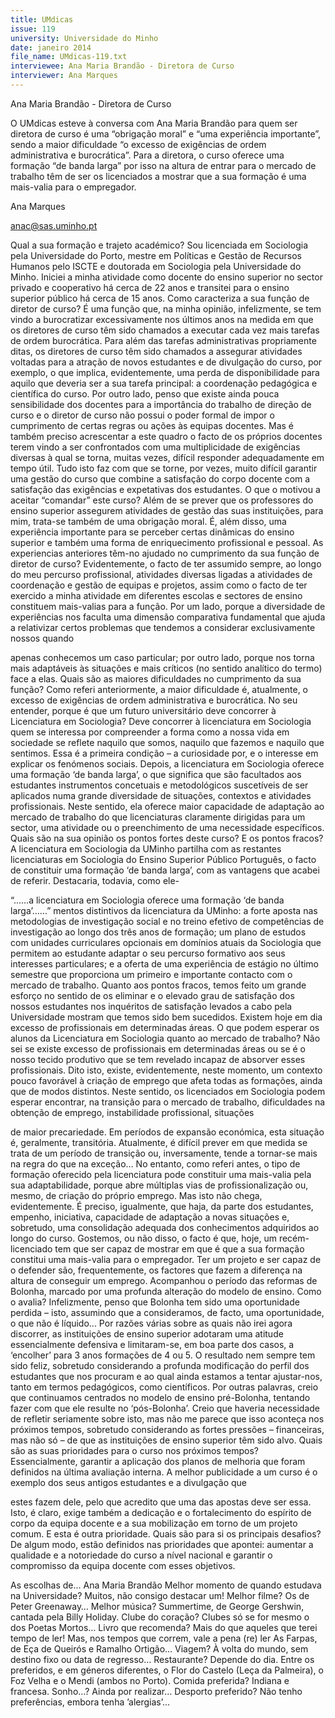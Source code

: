 ```yaml
---
title: UMdicas
issue: 119
university: Universidade do Minho
date: janeiro 2014
file_name: UMdicas-119.txt
interviewee: Ana Maria Brandão - Diretora de Curso
interviewer: Ana Marques
---
```


Ana Maria Brandão - Diretora de Curso

O UMdicas esteve à conversa com Ana Maria Brandão para quem ser diretora de curso é uma “obrigação moral” e “uma experiência importante”, sendo a
maior dificuldade “o excesso de exigências de ordem
administrativa e burocrática”. Para a diretora, o curso oferece uma formação “de banda larga” por isso
na altura de entrar para o mercado de trabalho têm
de ser os licenciados a mostrar que a sua formação
é uma mais-valia para o empregador.

Ana Marques

anac@sas.uminho.pt

Qual a sua formação e trajeto académico?
Sou licenciada em Sociologia pela Universidade do
Porto, mestre em Políticas e Gestão de Recursos Humanos pelo ISCTE e doutorada em Sociologia pela
Universidade do Minho. Iniciei a minha atividade
como docente do ensino superior no sector privado
e cooperativo há cerca de 22 anos e transitei para o
ensino superior público há cerca de 15 anos.
Como caracteriza a sua função de diretor de
curso?
É uma função que, na minha opinião, infelizmente,
se tem vindo a burocratizar excessivamente nos últimos anos na medida em que os diretores de curso
têm sido chamados a executar cada vez mais tarefas
de ordem burocrática.
Para além das tarefas administrativas propriamente
ditas, os diretores de curso têm sido chamados a assegurar atividades voltadas para a atração de novos
estudantes e de divulgação do curso, por exemplo,
o que implica, evidentemente, uma perda de disponibilidade para aquilo que deveria ser a sua tarefa
principal: a coordenação pedagógica e científica do
curso. Por outro lado, penso que existe ainda pouca
sensibilidade dos docentes para a importância do
trabalho de direção de curso e o diretor de curso
não possui o poder formal de impor o cumprimento
de certas regras ou ações às equipas docentes. Mas
é também preciso acrescentar a este quadro o facto
de os próprios docentes terem vindo a ser confrontados com uma multiplicidade de exigências diversas à
qual se torna, muitas vezes, difícil responder adequadamente em tempo útil.
Tudo isto faz com que se torne, por vezes, muito
difícil garantir uma gestão do curso que combine a
satisfação do corpo docente com a satisfação das
exigências e expetativas dos estudantes.
O que o motivou a aceitar “comandar” este
curso?
Além de se prever que os professores do ensino
superior assegurem atividades de gestão das suas
instituições, para mim, trata-se também de uma obrigação moral. É, além disso, uma experiência importante para se perceber certas dinâmicas do ensino
superior e também uma forma de enriquecimento
profissional e pessoal.
As experiencias anteriores têm-no ajudado
no cumprimento da sua função de diretor de
curso?
Evidentemente, o facto de ter assumido sempre, ao
longo do meu percurso profissional, atividades diversas ligadas a atividades de coordenação e gestão de
equipas e projetos, assim como o facto de ter exercido a minha atividade em diferentes escolas e sectores de ensino constituem mais-valias para a função.
Por um lado, porque a diversidade de experiências
nos faculta uma dimensão comparativa fundamental
que ajuda a relativizar certos problemas que tendemos a considerar exclusivamente nossos quando

apenas conhecemos um caso particular; por outro
lado, porque nos torna mais adaptáveis às situações
e mais críticos (no sentido analítico do termo) face
a elas.
Quais são as maiores dificuldades no cumprimento da sua função?
Como referi anteriormente, a maior dificuldade é,
atualmente, o excesso de exigências de ordem administrativa e burocrática.
No seu entender, porque é que um futuro universitário deve concorrer à Licenciatura em
Sociologia?
Deve concorrer à licenciatura em Sociologia quem
se interessa por compreender a forma como a nossa vida em sociedade se reflete naquilo que somos,
naquilo que fazemos e naquilo que sentimos. Essa
é a primeira condição – a curiosidade por, e o interesse em explicar os fenómenos sociais. Depois, a
licenciatura em Sociologia oferece uma formação ‘de
banda larga’, o que significa que são facultados aos
estudantes instrumentos concetuais e metodológicos
suscetíveis de ser aplicados numa grande diversidade de situações, contextos e atividades profissionais.
Neste sentido, ela oferece maior capacidade de
adaptação ao mercado de trabalho do que licenciaturas claramente dirigidas para um sector, uma
atividade ou o preenchimento de uma necessidade
específicos.
Quais são na sua opinião os pontos fortes deste curso? E os pontos fracos?
A licenciatura em Sociologia da UMinho partilha com
as restantes licenciaturas em Sociologia do Ensino
Superior Público Português, o facto de constituir
uma formação ‘de banda larga’, com as vantagens
que acabei de referir. Destacaria, todavia, como ele-

“...…a licenciatura em Sociologia oferece uma formação ‘de banda larga’…...”
mentos distintivos da licenciatura da UMinho: a forte
aposta nas metodologias de investigação social e no
treino efetivo de competências de investigação ao
longo dos três anos de formação; um plano de estudos com unidades curriculares opcionais em domínios atuais da Sociologia que permitem ao estudante
adaptar o seu percurso formativo aos seus interesses
particulares; e a oferta de uma experiência de estágio no último semestre que proporciona um primeiro
e importante contacto com o mercado de trabalho.
Quanto aos pontos fracos, temos feito um grande
esforço no sentido de os eliminar e o elevado grau
de satisfação dos nossos estudantes nos inquéritos
de satisfação levados a cabo pela Universidade mostram que temos sido bem sucedidos.
Existem hoje em dia excesso de profissionais
em determinadas áreas. O que podem esperar os alunos da Licenciatura em Sociologia
quanto ao mercado de trabalho?
Não sei se existe excesso de profissionais em determinadas áreas ou se é o nosso tecido produtivo
que se tem revelado incapaz de absorver esses
profissionais. Dito isto, existe, evidentemente, neste
momento, um contexto pouco favorável à criação de
emprego que afeta todas as formações, ainda que
de modos distintos. Neste sentido, os licenciados em
Sociologia podem esperar encontrar, na transição
para o mercado de trabalho, dificuldades na obtenção de emprego, instabilidade profissional, situações

de maior precariedade. Em períodos de expansão
económica, esta situação é, geralmente, transitória.
Atualmente, é difícil prever em que medida se trata
de um período de transição ou, inversamente, tende
a tornar-se mais na regra do que na exceção… No
entanto, como referi antes, o tipo de formação oferecido pela licenciatura pode constituir uma mais-valia
pela sua adaptabilidade, porque abre múltiplas vias
de profissionalização ou, mesmo, de criação do próprio emprego. Mas isto não chega, evidentemente. É
preciso, igualmente, que haja, da parte dos estudantes, empenho, iniciativa, capacidade de adaptação
a novas situações e, sobretudo, uma consolidação
adequada dos conhecimentos adquiridos ao longo
do curso.
Gostemos, ou não disso, o facto é que, hoje, um
recém-licenciado tem que ser capaz de mostrar em
que é que a sua formação constitui uma mais-valia
para o empregador. Ter um projeto e ser capaz de
o defender são, frequentemente, os factores que fazem a diferença na altura de conseguir um emprego.
Acompanhou o período das reformas de Bolonha, marcado por uma profunda alteração do
modelo de ensino. Como o avalia?
Infelizmente, penso que Bolonha tem sido uma
oportunidade perdida – isto, assumindo que a consideramos, de facto, uma oportunidade, o que não
é líquido... Por razões várias sobre as quais não irei
agora discorrer, as instituições de ensino superior
adotaram uma atitude essencialmente defensiva e
limitaram-se, em boa parte dos casos, a ‘encolher’
para 3 anos formações de 4 ou 5.
O resultado nem sempre tem sido feliz, sobretudo
considerando a profunda modificação do perfil dos
estudantes que nos procuram e ao qual ainda estamos a tentar ajustar-nos, tanto em termos pedagógicos, como científicos. Por outras palavras, creio
que continuamos centrados no modelo de ensino
pré-Bolonha, tentando fazer com que ele resulte no
‘pós-Bolonha’. Creio que haveria necessidade de
refletir seriamente sobre isto, mas não me parece
que isso aconteça nos próximos tempos, sobretudo
considerando as fortes pressões – financeiras, mas
não só – de que as instituições de ensino superior
têm sido alvo.
Quais são as suas prioridades para o curso
nos próximos tempos?
Essencialmente, garantir a aplicação dos planos de
melhoria que foram definidos na última avaliação
interna. A melhor publicidade a um curso é o exemplo dos seus antigos estudantes e a divulgação que

estes fazem dele, pelo que acredito que uma das
apostas deve ser essa. Isto, é claro, exige também a
dedicação e o fortalecimento do espírito de corpo da
equipa docente e a sua mobilização em torno de um
projeto comum. E esta é outra prioridade.
Quais são para si os principais desafios?
De algum modo, estão definidos nas prioridades que
apontei: aumentar a qualidade e a notoriedade do
curso a nível nacional e garantir o compromisso da
equipa docente com esses objetivos.

As escolhas de...
Ana Maria Brandão
Melhor momento de quando estudava na
Universidade?
Muitos, não consigo destacar um!
Melhor filme?
Os de Peter Greenaway…
Melhor música?
Summertime, de George Gershwin, cantada pela
Billy Holiday.
Clube do coração?
Clubes só se for mesmo o dos Poetas Mortos…
Livro que recomenda?
Mais do que aqueles que terei tempo de ler!
Mas, nos tempos que correm, vale a pena (re)
ler As Farpas, de Eça de Queirós e Ramalho Ortigão…
Viagem?
À volta do mundo, sem destino fixo ou data de
regresso…
Restaurante?
Depende do dia. Entre os preferidos, e em géneros diferentes, o Flor do Castelo (Leça da Palmeira), o Foz Velha e o Mendi (ambos no Porto).
Comida preferida?
Indiana e francesa.
Sonho…?
Ainda por realizar…
Desporto preferido?
Não tenho preferências, embora tenha ’alergias’…


